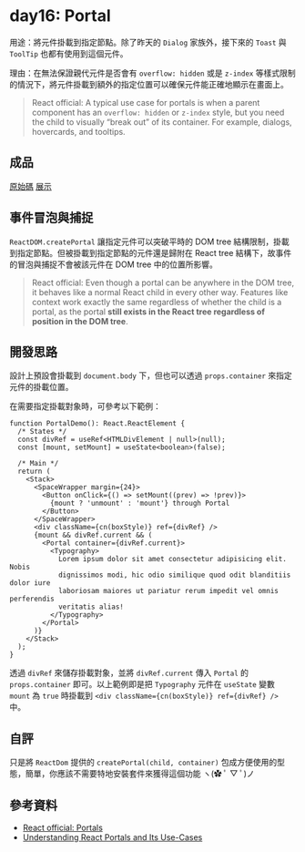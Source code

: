 # day16: Portal

用途：將元件掛載到指定節點。除了昨天的 `Dialog` 家族外，接下來的 `Toast` 與 `ToolTip` 也都有使用到這個元件。

理由：在無法保證親代元件是否會有 `overflow: hidden` 或是 `z-index` 等樣式限制的情況下，將元件掛載到額外的指定位置可以確保元件能正確地顯示在畫面上。

> React official: A typical use case for portals is when a parent component has an `overflow: hidden` or `z-index` style, but you need the child to visually “break out” of its container. For example, dialogs, hovercards, and tooltips.

## 成品

[原始碼](https://gist.github.com/tzynwang/dca59e28bef85c1eb7e5de1496851093)
[展示](https://tzynwang.github.io/ithome-2022-demo/#/Portal)

## 事件冒泡與捕捉

`ReactDOM.createPortal` 讓指定元件可以突破平時的 DOM tree 結構限制，掛載到指定節點。但被掛載到指定節點的元件還是歸附在 React tree 結構下，故事件的冒泡與捕捉不會被該元件在 DOM tree 中的位置所影響。

> React official: Even though a portal can be anywhere in the DOM tree, it behaves like a normal React child in every other way. Features like context work exactly the same regardless of whether the child is a portal, as the portal **still exists in the React tree regardless of position in the DOM tree**.

## 開發思路

設計上預設會掛載到 `document.body` 下，但也可以透過 `props.container` 來指定元件的掛載位置。

在需要指定掛載對象時，可參考以下範例：

```tsx
function PortalDemo(): React.ReactElement {
  /* States */
  const divRef = useRef<HTMLDivElement | null>(null);
  const [mount, setMount] = useState<boolean>(false);

  /* Main */
  return (
    <Stack>
      <SpaceWrapper margin={24}>
        <Button onClick={() => setMount((prev) => !prev)}>
          {mount ? 'unmount' : 'mount'} through Portal
        </Button>
      </SpaceWrapper>
      <div className={cn(boxStyle)} ref={divRef} />
      {mount && divRef.current && (
        <Portal container={divRef.current}>
          <Typography>
            Lorem ipsum dolor sit amet consectetur adipisicing elit. Nobis
            dignissimos modi, hic odio similique quod odit blanditiis dolor iure
            laboriosam maiores ut pariatur rerum impedit vel omnis perferendis
            veritatis alias!
          </Typography>
        </Portal>
      )}
    </Stack>
  );
}
```

透過 `divRef` 來儲存掛載對象，並將 `divRef.current` 傳入 `Portal` 的 `props.container` 即可。以上範例即是把 `Typography` 元件在 `useState` 變數 `mount` 為 `true` 時掛載到 `<div className={cn(boxStyle)} ref={divRef} />` 中。

## 自評

只是將 `ReactDom` 提供的 `createPortal(child, container)` 包成方便使用的型態，簡單，你應該不需要特地安裝套件來獲得這個功能 ヽ(✿ ﾟ ▽ ﾟ)ノ

## 參考資料

- [React official: Portals](https://reactjs.org/docs/portals.html)
- [Understanding React Portals and Its Use-Cases](https://blog.bitsrc.io/understanding-react-portals-ab79827732c7)
